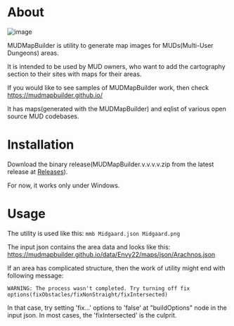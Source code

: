 # About
![image](https://github.com/rds1983/MUDMapBuilder/assets/1057289/3f233fc8-510b-4125-a0c5-7e89d372b62e)

MUDMapBuilder is utility to generate map images for MUDs(Multi-User Dungeons) areas.

It is intended to be used by MUD owners, who want to add the cartography section to their sites with maps for their areas.

If you would like to see samples of MUDMapBuilder work, then check https://mudmapbuilder.github.io/

It has maps(generated with the MUDMapBuilder) and eqlist of various open source MUD codebases.

# Installation
Download the binary release(MUDMapBuilder.v.v.v.v.zip from the latest release at [Releases](https://github.com/rds1983/MUDMapBuilder/releases)). 

For now, it works only under Windows.

# Usage
The utility is used like this: `mmb Midgaard.json Midgaard.png`

The input json contains the area data and looks like this: https://mudmapbuilder.github.io/data/Envy22/maps/json/Arachnos.json

If an area has complicated structure, then the work of utility might end with following message:

`WARNING: The process wasn't completed. Try turning off fix options(fixObstacles/fixNonStraight/fixIntersected)`

In that case, try setting 'fix...' options to 'false' at "buildOptions" node in the input json. In most cases, the 'fixIntersected' is the culprit.

